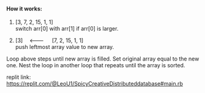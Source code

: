 #### How it works:
1. [3, 7, 2, 15, 1, 1]  
switch arr[0] with arr[1] if arr[0] is larger.  

2. [3]   <---   [7, 2, 15, 1, 1]  
push leftmost array value to new array.  

Loop above steps until new array is filled. Set original array equal to the new one. Nest the loop in another loop that repeats until the array is sorted.

replit link: https://replit.com/@LeoU1/SpicyCreativeDistributeddatabase#main.rb
